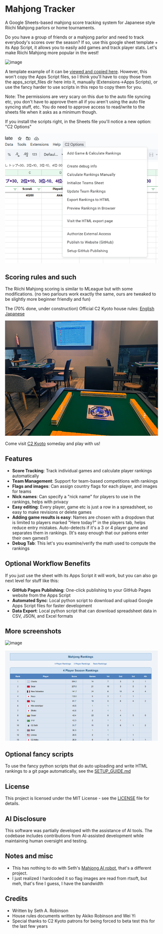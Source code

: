 # Mahjong Tracker

A Google Sheets-based mahjong score tracking system for Japanese style Riichi Mahjong parlors or home tournaments.

Do you have a group of friends or a mahjong parlor and need to track everybody's scores over the season?   If so, use this google sheet template + its App Script, it allows you to easily add games and track player stats.  Let's make Riichi Mahjong more popular in the west!

![image](https://github.com/user-attachments/assets/b8c9b921-f552-4a4e-b23e-4c133c9be0b1)


A template example of it can be [viewed and copied here](https://docs.google.com/spreadsheets/d/1FPFDz02pHcMTQVWbEV1s2KLiHF15_rTm2Qk-TRcw1tM).  However, this won't copy the Apps Script files, so I think you'll have to copy those from the apps_script_files dir here into it, manually (Extensions->Apps Scripts), or use the fancy harder to use scripts in this repo to copy them for you.

Note:  The permissions are very scary on this due to the auto file syncing etc, you don't have to approve them all if you aren't using the auto file syncing stuff, etc.  You do need to approve access to read/write to the sheets file when it asks as a minimum though.

If you install the scripts right, in the Sheets file you'll notice a new option: "C2 Options"

![image](media/c2_options.png)

## Scoring rules and such

The Riichi Mahjong scoring is similar to MLeague but with some modifications. (no two parlours work exactly the same, ours are tweaked to be slightly more beginner friendly and fun)

The (70% done, under construction) Official C2 Kyoto house rules: [English](media/ハウスルール（英語）.docx) [Japanese](media/ハウスルール.docx)

![C2 Kyoto](media/c2kyoto.jpg)

Come visit [C2 Kyoto](https://www.c2kyoto.com) someday and play with us!

## Features

- **Score Tracking**: Track individual games and calculate player rankings automatically
- **Team Management**: Support for team-based competitions with rankings
- **Flags and images**: Can assign country flags for each player, and images for teams
- **Nick names**: Can specify a "nick name" for players to use in the rankings, helps with privacy
- **Easy editing**: Every player, game etc is just a row in a spreadsheet, so easy to make revisions or delete games
- **Adding game results is easy**: Names are chosen with a dropdown that is limited to players marked "Here today?" in the players tab, helps reduce entry mistakes.  Auto-detects if it's a 3 or 4 player game and separates them in rankings.  (It's easy enough that our patrons enter their own games!)
- **Debug Tab**: This let's you examine/verify the math used to compute the rankings

## Optional Workflow Benefits

If you just use the sheet with its Apps Script it will work, but you can also go next level for stuff like this:

- **GitHub Pages Publishing**: One-click publishing to your GitHub Pages website from the Apps Script
- **Automated Sync**: Local python script to download and upload Google Apps Script files for faster development
- **Data Export**: Local python script that can download spreadsheet data in CSV, JSON, and Excel formats

## More screenshots

![image](https://github.com/user-attachments/assets/c35d06a3-a110-49d1-a433-d49616c302df)

![Example of HTML publishing](media/html_export.png)

## Optional fancy scripts

To use the fancy python scripts that do auto uploading and write HTML rankings to a git page automatically, see the [SETUP_GUIDE.md](SETUP_GUIDE.md) 

## License

This project is licensed under the MIT License - see the [LICENSE](LICENSE) file for details.

## AI Disclosure

This software was partially developed with the assistance of AI tools. The codebase includes contributions from AI-assisted development while maintaining human oversight and testing.

## Notes and misc

- This has nothing to do with Seth's [Mahjong AI robot](https://www.youtube.com/watch?v=TIz9l8qOs68), that's a different project.
- I just realized I hardcoded it so flag images are read from rtsoft, but meh, that's fine I guess, I have the bandwidth

## Credits

- Written by Seth A. Robinson
- House rules documents written by Akiko Robinson and Wei Yi
- Special thanks to C2 Kyoto patrons for being forced to beta test this for the last few years
